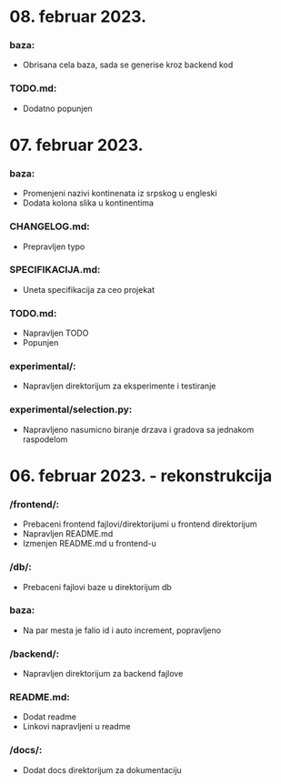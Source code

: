 # 08. februar 2023.

### baza:
- Obrisana cela baza, sada se generise kroz backend kod

### TODO.md:
- Dodatno popunjen

# 07. februar 2023.

### baza:
- Promenjeni nazivi kontinenata iz srpskog u engleski
- Dodata kolona slika u kontinentima

### CHANGELOG.md:
- Prepravljen typo

### SPECIFIKACIJA.md:
- Uneta specifikacija za ceo projekat

### TODO.md:
- Napravljen TODO
- Popunjen

### experimental/:
- Napravljen direktorijum za eksperimente i testiranje

### experimental/selection.py:
- Napravljeno nasumicno biranje drzava i gradova sa jednakom raspodelom

# 06. februar 2023. - rekonstrukcija

### /frontend/:
- Prebaceni frontend fajlovi/direktorijumi u frontend direktorijum
- Napravljen README.md
- Izmenjen README.md u frontend-u

### /db/:
- Prebaceni fajlovi baze u direktorijum db

### baza:
- Na par mesta je falio id i auto increment, popravljeno

### /backend/:
- Napravljen direktorijum za backend fajlove

### README.md:
- Dodat readme
- Linkovi napravljeni u readme

### /docs/:
- Dodat docs direktorijum za dokumentaciju